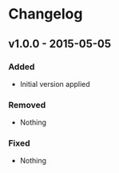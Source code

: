 Changelog
=========

v1.0.0 - 2015-05-05
-------------------

### Added

- Initial version applied

### Removed

- Nothing

### Fixed

- Nothing
